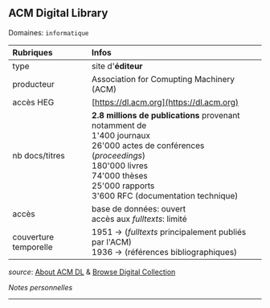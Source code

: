 ## ACM Digital Library
Domaines: `informatique`

| Rubriques | Infos |
| :-------- | :---- |
| type | site d'**éditeur** |
| producteur | Association for Comupting Machinery (ACM) |
| accès HEG | [https://dl.acm.org](https://dl.acm.org) |
| nb docs/titres | **2.8 millions de publications** provenant notamment de <br/>1'400 journaux <br/>26'000 actes de conférences (*proceedings*) <br/>180'000 livres <br/>74'000 thèses <br/>25'000 rapports <br/>3'600 RFC (documentation technique) |
| accès | base de données: ouvert <br/>accès aux *fulltexts*: limité |
| couverture temporelle | 1951 -> (*fulltexts* principalement publiés par l'ACM) <br/>1936 -> (références bibliographiques) |

*source*: [About ACM DL](https://dl.acm.org/about) & [Browse Digital Collection](https://dl.acm.org/browse/)

*Notes personnelles*

---
